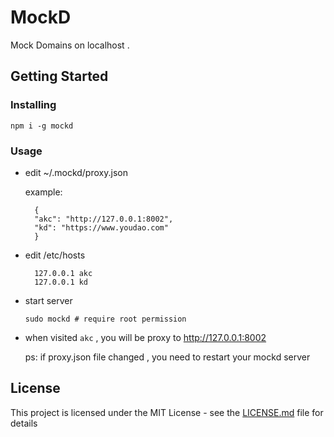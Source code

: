 # MockD

Mock Domains on localhost .

## Getting Started

### Installing

```
npm i -g mockd
```

### Usage

- edit ~/.mockd/proxy.json

	example:
			
		{
		"akc": "http://127.0.0.1:8002",
		"kd": "https://www.youdao.com"
		}

- edit /etc/hosts
		
		127.0.0.1 akc
		127.0.0.1 kd

- start server
	
	```
	sudo mockd # require root permission
	```

- when visited `akc` , you will be proxy to http://127.0.0.1:8002
	
	ps: if proxy.json file changed , you need to restart your mockd server
	
## License

This project is licensed under the MIT License - see the [LICENSE.md](LICENSE.md) file for details


